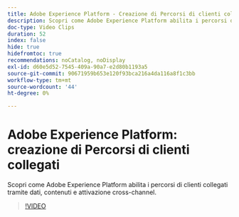 ```yaml
---
title: Adobe Experience Platform - Creazione di Percorsi di clienti collegati
description: Scopri come Adobe Experience Platform abilita i percorsi di clienti collegati tramite dati, contenuti e attivazione cross-channel.
doc-type: Video Clips
duration: 52
index: false
hide: true
hidefromtoc: true
recommendations: noCatalog, noDisplay
exl-id: d60e5d52-7545-409a-90a7-e2d80b1193a5
source-git-commit: 90671959b653e120f93bca216a4da116a8f1c3bb
workflow-type: tm+mt
source-wordcount: '44'
ht-degree: 0%

---
```


# Adobe Experience Platform: creazione di Percorsi di clienti collegati

Scopri come Adobe Experience Platform abilita i percorsi di clienti collegati tramite dati, contenuti e attivazione cross-channel.

<!-- 62_S655_3442541_51_adobe-experience-platform-building-connected-customer-journeys -->
>[!VIDEO](https://video.tv.adobe.com/v/3458326/?learn=on&enablevpops=true)
